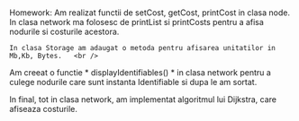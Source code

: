 #
Homework: Am realizat functii de setCost, getCost, printCost in clasa node. <br />
      In clasa network ma folosesc de printList si printCosts pentru a afisa nodurile si costurile acestora. <br />
      
    In clasa Storage am adaugat o metoda pentru afisarea unitatilor in Mb,Kb, Bytes.   <br />
    
   Am creeat o functie * displayIdentifiables() * in clasa network pentru a culege nodurile care sunt instanta Identifiable si dupa le am sortat.
   
   In final, tot in clasa network, am implementat algoritmul lui Dijkstra, care afiseaza costurile.

